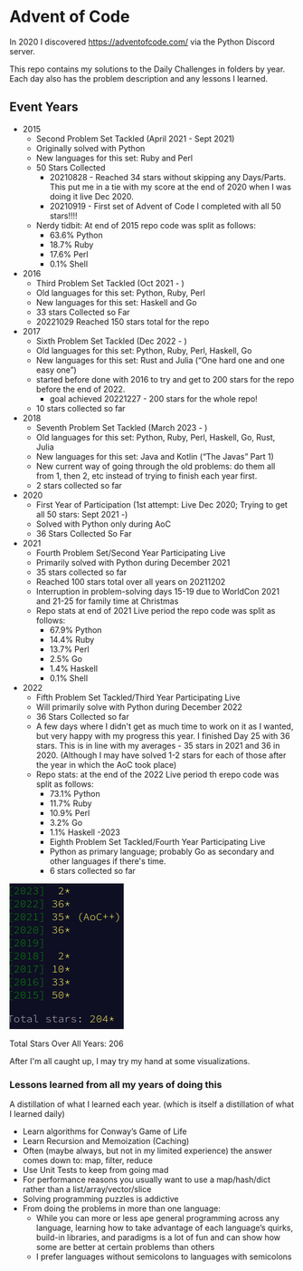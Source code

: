 # Advent of Code

In 2020 I discovered https://adventofcode.com/ via the Python Discord server. 

This repo contains my solutions to the Daily Challenges in folders by year. Each day also has the problem description and any lessons I learned.

## Event Years

- 2015 
    - Second Problem Set Tackled (April 2021 - Sept 2021)
    - Originally solved with Python
    - New languages for this set: Ruby and Perl
    - 50 Stars Collected
      - 20210828 - Reached 34 stars without skipping any Days/Parts. This put me in a tie with my score at the end of 2020 when I was doing it live Dec 2020.
      - 20210919 - First set of Advent of Code I completed with all 50 stars!!!!
    - Nerdy tidbit: At end of 2015 repo code was split as follows:
      - 63.6% Python
      - 18.7% Ruby
      - 17.6% Perl
      - 0.1% Shell
- 2016
  - Third Problem Set Tackled (Oct 2021 - )
  - Old languages for this set: Python, Ruby, Perl
  - New languages for this set: Haskell and Go
  - 33 stars Collected so Far
  - 20221029 Reached 150 stars total for the repo
- 2017
  - Sixth Problem Set Tackled (Dec 2022 - )
  - Old languages for this set: Python, Ruby, Perl, Haskell, Go
  - New languages for this set: Rust and Julia (“One hard one and one easy one”)
  - started before done with 2016 to try and get to 200 stars for the repo before the end of 2022.
    - goal achieved 20221227 - 200 stars for the whole repo!
  - 10 stars collected so far
- 2018
  - Seventh Problem Set Tackled (March 2023 - )
  - Old languages for this set: Python, Ruby, Perl, Haskell, Go, Rust, Julia
  - New languages for this set: Java and Kotlin (“The Javas” Part 1)
  - New current way of going through the old problems: do them all from 1, then 2, etc instead of trying to finish each year first.
  - 2 stars collected so far
- 2020
    - First Year of Participation (1st attempt: Live Dec 2020; Trying to get all 50 stars: Sept 2021 -)
    - Solved with Python only during AoC
    - 36 Stars Collected So Far
- 2021
  - Fourth Problem Set/Second Year Participating Live
  - Primarily solved with Python during December 2021
  - 35 stars collected so far
  - Reached 100 stars total over all years on 20211202
  - Interruption in problem-solving days 15-19 due to WorldCon 2021 and 21-25 for family time at Christmas
  - Repo stats at end of 2021 Live period the repo code was split as follows:
    - 67.9% Python
    - 14.4% Ruby
    - 13.7% Perl
    - 2.5% Go
    - 1.4% Haskell
    - 0.1% Shell
- 2022
  - Fifth Problem Set Tackled/Third Year Participating Live
  - Will primarily solve with Python during December 2022
  - 36 Stars Collected so far
  - A few days where I didn't get as much time to work on it as I wanted, but very happy with my progress this year. I finished Day 25 with 36 stars. This is in line with my averages - 35 stars in 2021 and 36 in 2020. (Although I may have solved 1-2 stars for each of those after the year in which the AoC took place)
  - Repo stats: at the end of the 2022 Live period th erepo code was split as follows:
    - 73.1% Python
    - 11.7% Ruby
    - 10.9% Perl
    - 3.2% Go
    - 1.1% Haskell
-2023
    - Eighth Problem Set Tackled/Fourth Year Participating Live
    - Python as primary language; probably Go as secondary and other languages if there's time.
    - 6 stars collected so far

![total stars](https://github.com/djotaku/adventofcode/blob/6a29f4324a2eae0299094130758a1953b260e3b1/screenshots/total/total_star_count_20231201.png)

Total Stars Over All Years: 206 

After I'm all caught up, I may try my hand at some visualizations.
    
### Lessons learned from all my years of doing this
A distillation of what I learned each year. (which is itself a distillation of what I learned daily)

- Learn algorithms for Conway’s Game of Life
- Learn Recursion and Memoization (Caching)
- Often (maybe always, but not in my limited experience) the answer comes down to: map, filter, reduce
- Use Unit Tests to keep from going mad
- For performance reasons you usually want to use a map/hash/dict rather than a list/array/vector/slice
- Solving programming puzzles is addictive
- From doing the problems in more than one language:
    - While you can more or less ape general programming across any language, learning how to take advantage of each language’s quirks, build-in libraries, and paradigms is a lot of fun and can show how some are better at certain problems than others
    - I prefer languages without semicolons to languages with semicolons
